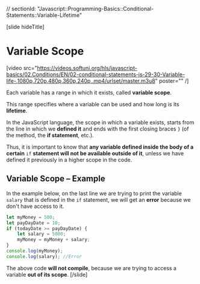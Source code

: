 // sectionId: "Javascript::Programming-Basics::Conditional-Statements::Variable-Lifetime"

[slide hideTitle]
# Variable Scope

[video src="https://videos.softuni.org/hls/javascript-basics/02.Conditions/EN/02-conditional-statements-js-29-30-Variable-life-,1080p,720p,480p,360p,240p,.mp4/urlset/master.m3u8" poster="" /]

Each variable has a range in which it exists, called **variable scope**. 

This range specifies where a variable can be used and how long is its **lifetime**. 

In the JavaScript language, the scope in which a variable exists, starts from the line in which we **defined it** and ends with the first closing braces `}` (of the method, the **if statement**, etc.).

Thus, it is important to know that **any variable defined inside the body of a certain** `if` **statement will not be available outside of it**, unless we have defined it previously in a higher scope in the code. 

## Variable Scope – Example
In the example below, on the last line we are trying to print the variable `salary` that is defined in the `if` statement, we will get an **error** because we don't have access to it.

```js
let myMoney = 500;
let payDayDate = 10;
if (todayDate >= payDayDate) {
    let salary = 5000;
    myMoney = myMoney + salary;
}
console.log(myMoney); 
console.log(salary); //Error
```

The above code **will not compile**, because we are trying to access a variable **out of its scope**.
[/slide]
